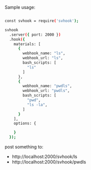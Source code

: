 
Sample usage:

```bash

const svhook = require('svhook');

svhook
  .server({ port: 2000 })
  .hook({
    materials: [
      {
        webhook_name: "ls",
        webhook_url: "ls",
        bash_scripts: [
          "ls"
        ]
      },
      {
        webhook_name: "pwdls",
        webhook_url: "pwdls",
        bash_scripts: [
          "pwd",
          "ls -la",
        ]
      }
    ],
    options: {

    }
  });
```

post something to:
- http://localhost:2000/svhook/ls
- http://localhost:2000/svhook/pwdls
